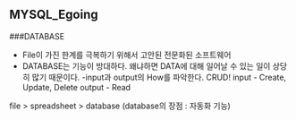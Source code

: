 ## MYSQL_Egoing


###DATABASE
- File이 가진 한계를 극복하기 위해서 고안된 전문화된 소프트웨어
- DATABASE는 기능이 방대하다. 왜냐하면 DATA에 대해 일어날 수 있는 일이 상당히 많기 때문이다.
-input과 output의 How를 파악한다.
    CRUD! 
input - Create, Update, Delete
output -	Read
  
file > spreadsheet > database (database의 장점 : 자동화 기능)





















